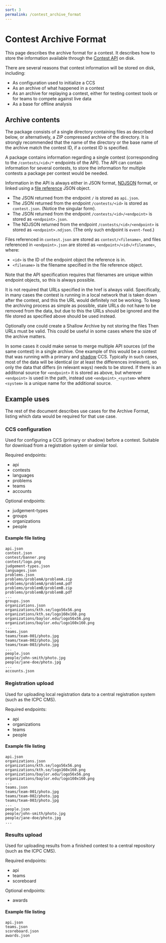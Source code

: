 ```yaml
---
sort: 3
permalink: /contest_archive_format
---
```

# Contest Archive Format

This page describes the archive format for a contest. It describes how to
store the information available through the [Contest API](contest_api) on
disk.

There are several reasons that contest information will be stored on
disk, including:

  - As configuration used to initialize a CCS
  - As an archive of what happened in a contest
  - As an archive for replaying a contest, either for testing contest
    tools or for teams to compete against live data
  - As a base for offline analysis

## Archive contents

The package consists of a single directory containing files as described
below, or alternatively, a ZIP compressed archive of the directory. It is
strongly recommended that the name of the directory or the base name of the
archive match the contest ID, if a contest ID is specified. 

A package contains information regarding a single contest (corresponding to
the `/contests/<id>/*` endpoints of the API). The API can contain information
for several contests, to store the information for multiple contests a
package per contest would be needed.

Information in the API is always either in JSON format, [NDJSON](contest_api#event-feed)
format, or linked using a [file reference](contest_api#json-attribute-types)
JSON object.

- The JSON returned from the endpoint `/` is stored as
  `api.json`.
- The JSON returned from the endpoint `/contests/<id>` is stored as
  `contest.json`. (Notice the singular form).
- The JSON returned from the endpoint `/contests/<id>/<endpoint>` is stored as
  `<endpoint>.json`.
- The NDJSON returned from the endpoint `/contests/<id>/<endpoint>` is stored as
  `<endpoint>.ndjson`. (The only such endpoint is `event-feed`.)


Files referenced in `contest.json` are stored as `contest/<filename>`, and
files referenced in `<endpoint>.json` are stored as
`<endpoint>/<id>/<filename>`, where:
- `<id>` is the ID of the endpoint object the reference is in.
- `<filename>` is the filename specified in the file reference object.

Note that the API specification requires that filenames are unique within
endpoint objects, so this is always possible.

It is not required that URLs specified in the href is always valid.
Specifically, in many cases the contest is running in a local network that is
taken down after the contest, and this the URL would definitely not be
working. To keep the archiving process as simple as possible, stale URLs do
not have to be removed from the data, but due to this the URLs should be
ignored and the file stored as specified above should be used instead.

Optionally one could create a Shallow Archive by not storing the files Then
URLs must be valid. This could be useful in some cases where the size of the
archive matters.

In some cases it could make sense to merge multiple API sources (of the same
contest) in a single archive. One example of this would be a contest that was
running with a primary and [shadow](ccs_system_requirements#shadow-mode) CCS.
Typically in such cases, most of the data will be identical (or at least the
differences irrelevant), so only the data that differs (in relevant ways)
needs to be stored. If there is an additonal source for `<endpoint>` it is
stored as above, but wherever `<endpoint>` is used in the path, instead use
`<endpoint>_<system>` where `<system>` is a unique name for the additional
source.

## Example uses

The rest of the document describes use cases for the Archive Format, listing
which data would be required for that use case.

### CCS configuration

Used for configuring a CCS (primary or shadow) before a contest. Suitable for
download from a registration system or similar tool.

Required endpoints:
- api
- contests
- languages
- problems
- teams
- accounts

Optional endpoints:
- judgement-types
- groups
- organizations
- people

#### Example file listing

```
api.json
contest.json
contest/banner.png
contest/logo.png
judgement-types.json
languages.json
problems.json
problems/problemA/problemA.zip
problems/problemA/problemA.pdf
problems/problemB/problemB.zip
problems/problemB/problemB.pdf
...
groups.json
organizations.json
organizations/kth.se/logo56x56.png
organizations/kth.se/logo160x160.png
organizations/baylor.edu/logo56x56.png
organizations/baylor.edu/logo160x160.png
...
teams.json
teams/team-001/photo.jpg
teams/team-002/photo.jpg
teams/team-003/photo.jpg
...
people.json
people/john-smith/photo.jpg
people/jane-doe/photo.jpg
...
accounts.json
```

### Registration upload

Used for uploading local registration data to a central registration system
(such as the ICPC CMS).

Required endpoints:
- api
- organizations
- teams
- people

#### Example file listing

```
api.json
organizations.json
organizations/kth.se/logo56x56.png
organizations/kth.se/logo160x160.png
organizations/baylor.edu/logo56x56.png
organizations/baylor.edu/logo160x160.png
...
teams.json
teams/team-001/photo.jpg
teams/team-002/photo.jpg
teams/team-003/photo.jpg
...
people.json
people/john-smith/photo.jpg
people/jane-doe/photo.jpg
...
```

### Results upload

Used for uploading results from a finished contest to a central repository
(such as the ICPC CMS).

Required endpoints:
- api
- teams
- scoreboard

Optional endpoints:
- awards

#### Example file listing

```
api.json
teams.json
scoreboard.json
awards.json
```
